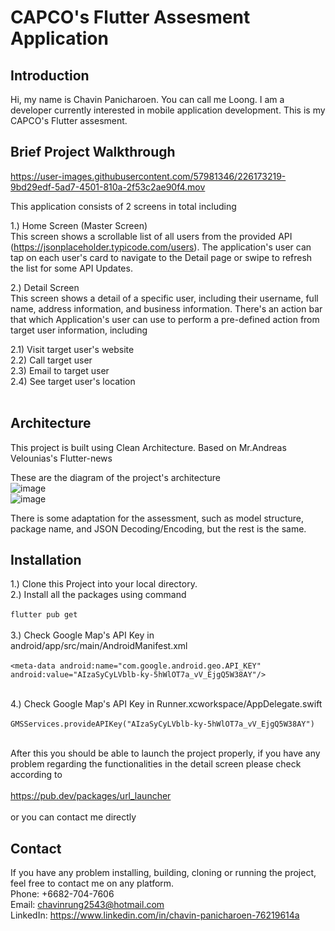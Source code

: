# CAPCO's Flutter Assesment Application

## Introduction
Hi, my name is Chavin Panicharoen. You can call me Loong. I am a developer currently interested in mobile application development. This is my CAPCO's Flutter assesment.

## Brief Project Walkthrough

https://user-images.githubusercontent.com/57981346/226173219-9bd29edf-5ad7-4501-810a-2f53c2ae90f4.mov<br/>

This application consists of 2 screens in total including<br />

1.) Home Screen (Master Screen)<br/>
  This screen shows a scrollable list of all users from the provided API (https://jsonplaceholder.typicode.com/users). The application's user can tap on each user's card to navigate to the Detail page or swipe to refresh the list for some API Updates.
  
2.) Detail Screen<br/>
  This screen shows a detail of a specific user, including their username, full name, address information, and business information. There's an action bar that which Application's user can use to perform a pre-defined action from target user information, including
  
   2.1) Visit target user's website<br />
   2.2) Call target user<br />
   2.3) Email to target user<br />
   2.4) See target user's location<br /><br />
  
## Architecture
This project is built using Clean Architecture. Based on Mr.Andreas Velounias's Flutter-news<br />

These are the diagram of the project's architecture<br />
![image](https://user-images.githubusercontent.com/57981346/226172167-c5bfc5a7-f5f3-42b4-a4ef-1fb7aad8bb69.png)<br />
![image](https://user-images.githubusercontent.com/57981346/226172269-2d64bb65-7880-4779-891e-09fd04252e9b.png)

There is some adaptation for the assessment, such as model structure, package name, and JSON Decoding/Encoding, but the rest is the same.

## Installation

1.) Clone this Project into your local directory.<br />
2.) Install all the packages using command <br /><br />
```flutter pub get```<br /><br />
3.) Check Google Map's API Key in android/app/src/main/AndroidManifest.xml<br /><br />
 ```<meta-data android:name="com.google.android.geo.API_KEY" android:value="AIzaSyCyLVblb-ky-5hWlOT7a_vV_EjgQ5W38AY"/>```<br /><br />
 
 4.) Check Google Map's API Key in Runner.xcworkspace/AppDelegate.swift <br /><br />
 ```GMSServices.provideAPIKey("AIzaSyCyLVblb-ky-5hWlOT7a_vV_EjgQ5W38AY")```<br /><br />
 
 After this you should be able to launch the project properly, if you have any problem regarding the functionalities in the detail screen please check according to <br /><br />https://pub.dev/packages/url_launcher<br /><br /> or you can contact me directly


 
 ## Contact
If you have any problem installing, building, cloning or running the project, feel free to contact me on any platform.<br/>
Phone: +6682-704-7606<br/>
Email: chavinrung2543@hotmail.com<br/>
LinkedIn: https://www.linkedin.com/in/chavin-panicharoen-76219614a<br/>
